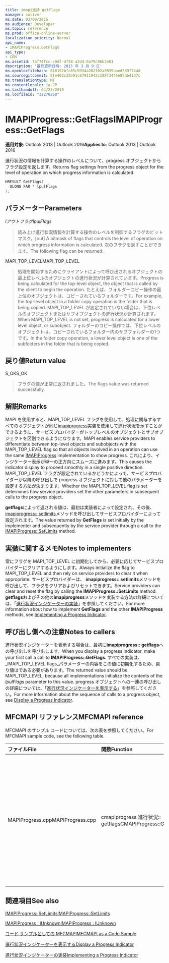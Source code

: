```yaml
---
title: imapi進捗 getflags
manager: soliver
ms.date: 03/09/2015
ms.audience: Developer
ms.topic: reference
ms.prod: office-online-server
localization_priority: Normal
api_name:
- IMAPIProgress.GetFlags
api_type:
- COM
ms.assetid: 7af74fcc-c0df-4f58-a2d4-0a79c96b2e81
description: '最終更新日時: 2015 年 3 月 9 日'
ms.openlocfilehash: 810192bfc85c9934a282f02a0839aaed539f744d
ms.sourcegitcommit: 8fe462c32b91c87911942c188f3445e85a54137c
ms.translationtype: MT
ms.contentlocale: ja-JP
ms.lasthandoff: 04/23/2019
ms.locfileid: "32270268"
---
```

# <a name="imapiprogressgetflags"></a><span data-ttu-id="8c4cc-103">IMAPIProgress::GetFlags</span><span class="sxs-lookup"><span data-stu-id="8c4cc-103">IMAPIProgress::GetFlags</span></span>

  
  
<span data-ttu-id="8c4cc-104">**適用対象**: Outlook 2013 | Outlook 2016</span><span class="sxs-lookup"><span data-stu-id="8c4cc-104">**Applies to**: Outlook 2013 | Outlook 2016</span></span> 
  
<span data-ttu-id="8c4cc-105">進行状況の情報を計算する操作のレベルについて、progress オブジェクトからフラグ設定を返します。</span><span class="sxs-lookup"><span data-stu-id="8c4cc-105">Returns flag settings from the progress object for the level of operation on which progress information is calculated.</span></span>
  
```cpp
HRESULT GetFlags(
  ULONG FAR * lpulFlags
);
```

## <a name="parameters"></a><span data-ttu-id="8c4cc-106">パラメーター</span><span class="sxs-lookup"><span data-stu-id="8c4cc-106">Parameters</span></span>

 <span data-ttu-id="8c4cc-107">_lアウトフラグ_</span><span class="sxs-lookup"><span data-stu-id="8c4cc-107">_lpulFlags_</span></span>
  
> <span data-ttu-id="8c4cc-108">読み上げ進行状況情報を計算する操作のレベルを制御するフラグのビットマスク。</span><span class="sxs-lookup"><span data-stu-id="8c4cc-108">[out] A bitmask of flags that controls the level of operation on which progress information is calculated.</span></span> <span data-ttu-id="8c4cc-109">次のフラグを返すことができます。</span><span class="sxs-lookup"><span data-stu-id="8c4cc-109">The following flag can be returned:</span></span>
    
<span data-ttu-id="8c4cc-110">MAPI_TOP_LEVEL</span><span class="sxs-lookup"><span data-stu-id="8c4cc-110">MAPI_TOP_LEVEL</span></span> 
  
> <span data-ttu-id="8c4cc-111">処理を開始するためにクライアントによって呼び出されるオブジェクトの最上位レベルのオブジェクトの進行状況が計算されています。</span><span class="sxs-lookup"><span data-stu-id="8c4cc-111">Progress is being calculated for the top-level object, the object that is called by the client to begin the operation.</span></span> <span data-ttu-id="8c4cc-112">たとえば、フォルダーコピー操作の最上位のオブジェクトは、コピーされているフォルダーです。</span><span class="sxs-lookup"><span data-stu-id="8c4cc-112">For example, the top-level object in a folder copy operation is the folder that is being copied.</span></span> <span data-ttu-id="8c4cc-113">MAPI_TOP_LEVEL が設定されていない場合は、下位レベルのオブジェクトまたはサブオブジェクトの進行状況が計算されます。</span><span class="sxs-lookup"><span data-stu-id="8c4cc-113">When MAPI_TOP_LEVEL is not set, progress is calculated for a lower level object, or subobject.</span></span> <span data-ttu-id="8c4cc-114">フォルダーのコピー操作では、下位レベルのオブジェクトは、コピーされているフォルダー内のサブフォルダーの1つです。</span><span class="sxs-lookup"><span data-stu-id="8c4cc-114">In the folder copy operation, a lower level object is one of the subfolders in the folder that is being copied.</span></span>
    
## <a name="return-value"></a><span data-ttu-id="8c4cc-115">戻り値</span><span class="sxs-lookup"><span data-stu-id="8c4cc-115">Return value</span></span>

<span data-ttu-id="8c4cc-116">S_OK</span><span class="sxs-lookup"><span data-stu-id="8c4cc-116">S_OK</span></span> 
  
> <span data-ttu-id="8c4cc-117">フラグの値が正常に返されました。</span><span class="sxs-lookup"><span data-stu-id="8c4cc-117">The flags value was returned successfully.</span></span>
    
## <a name="remarks"></a><span data-ttu-id="8c4cc-118">解説</span><span class="sxs-lookup"><span data-stu-id="8c4cc-118">Remarks</span></span>

<span data-ttu-id="8c4cc-119">MAPI を使用すると、MAPI_TOP_LEVEL フラグを使用して、処理に関与するすべてのオブジェクトが同じ[imapiprogress](imapiprogressiunknown.md)実装を使用して進行状況を示すことができるように、サービスプロバイダーがトップレベルのオブジェクトとサブオブジェクトを区別できるようになります。</span><span class="sxs-lookup"><span data-stu-id="8c4cc-119">MAPI enables service providers to differentiate between top-level objects and subobjects with the MAPI_TOP_LEVEL flag so that all objects involved in an operation can use the same [IMAPIProgress](imapiprogressiunknown.md) implementation to show progress.</span></span> <span data-ttu-id="8c4cc-120">これにより、インジケーター表示が単一の正方向にスムーズに進みます。</span><span class="sxs-lookup"><span data-stu-id="8c4cc-120">This causes the indicator display to proceed smoothly in a single positive direction.</span></span> <span data-ttu-id="8c4cc-121">MAPI_TOP_LEVEL フラグが設定されているかどうかによって、サービスプロバイダーが以降の呼び出しで progress オブジェクトに対して他のパラメーターを設定する方法が決まります。</span><span class="sxs-lookup"><span data-stu-id="8c4cc-121">Whether the MAPI_TOP_LEVEL flag is set determines how service providers set the other parameters in subsequent calls to the progress object.</span></span> 
  
<span data-ttu-id="8c4cc-122">**getflags**によって返される値は、最初は実装者によって設定され、その後、 [imapiprogress:: setlimits](imapiprogress-setlimits.md)メソッドを呼び出してサービスプロバイダーによって設定されます。</span><span class="sxs-lookup"><span data-stu-id="8c4cc-122">The value returned by **GetFlags** is set initially by the implementer and subsequently by the service provider through a call to the [IMAPIProgress::SetLimits](imapiprogress-setlimits.md) method.</span></span> 
  
## <a name="notes-to-implementers"></a><span data-ttu-id="8c4cc-123">実装に関するメモ</span><span class="sxs-lookup"><span data-stu-id="8c4cc-123">Notes to implementers</span></span>

<span data-ttu-id="8c4cc-124">常にフラグを MAPI_TOP_LEVEL に初期化してから、必要に応じてサービスプロバイダーにクリアするようにします。</span><span class="sxs-lookup"><span data-stu-id="8c4cc-124">Always initialize the flag to MAPI_TOP_LEVEL and then rely on service providers to clear it when appropriate.</span></span> <span data-ttu-id="8c4cc-125">サービスプロバイダーは、 **imapiprogress:: setlimits**メソッドを呼び出して、フラグをクリアおよびリセットできます。</span><span class="sxs-lookup"><span data-stu-id="8c4cc-125">Service providers can clear and reset the flag by calling the **IMAPIProgress::SetLimits** method.</span></span> <span data-ttu-id="8c4cc-126">**getflags**およびその他の**imapiprogress**メソッドを実装する方法の詳細については、「[進行状況インジケーターの実装](implementing-a-progress-indicator.md)」を参照してください。</span><span class="sxs-lookup"><span data-stu-id="8c4cc-126">For more information about how to implement **GetFlags** and the other **IMAPIProgress** methods, see [Implementing a Progress Indicator](implementing-a-progress-indicator.md).</span></span>
  
## <a name="notes-to-callers"></a><span data-ttu-id="8c4cc-127">呼び出し側への注意</span><span class="sxs-lookup"><span data-stu-id="8c4cc-127">Notes to callers</span></span>

<span data-ttu-id="8c4cc-128">進行状況インジケーターを表示する場合は、最初に**imapiprogress:: getflags**への呼び出しを呼び出します。</span><span class="sxs-lookup"><span data-stu-id="8c4cc-128">When you display a progress indicator, make your first call a call to **IMAPIProgress::GetFlags**.</span></span> <span data-ttu-id="8c4cc-129">すべての実装は、 _lMAPI_TOP_LEVEL flags_パラメーターの内容をこの値に初期化するため、戻り値はである必要があります。</span><span class="sxs-lookup"><span data-stu-id="8c4cc-129">The returned value should be MAPI_TOP_LEVEL, because all implementations initialize the contents of the  _lpulFlags_ parameter to this value.</span></span> <span data-ttu-id="8c4cc-130">progress オブジェクトへの一連の呼び出しの詳細については、「[進行状況インジケーターを表示する](how-to-display-a-progress-indicator.md)」を参照してください。</span><span class="sxs-lookup"><span data-stu-id="8c4cc-130">For more information about the sequence of calls to a progress object, see [Display a Progress Indicator](how-to-display-a-progress-indicator.md).</span></span>
  
## <a name="mfcmapi-reference"></a><span data-ttu-id="8c4cc-131">MFCMAPI リファレンス</span><span class="sxs-lookup"><span data-stu-id="8c4cc-131">MFCMAPI reference</span></span>

<span data-ttu-id="8c4cc-132">MFCMAPI のサンプル コードについては、次の表を参照してください。</span><span class="sxs-lookup"><span data-stu-id="8c4cc-132">For MFCMAPI sample code, see the following table.</span></span>
  
|<span data-ttu-id="8c4cc-133">**ファイル**</span><span class="sxs-lookup"><span data-stu-id="8c4cc-133">**File**</span></span>|<span data-ttu-id="8c4cc-134">**関数**</span><span class="sxs-lookup"><span data-stu-id="8c4cc-134">**Function**</span></span>|<span data-ttu-id="8c4cc-135">**コメント**</span><span class="sxs-lookup"><span data-stu-id="8c4cc-135">**Comment**</span></span>|
|:-----|:-----|:-----|
|<span data-ttu-id="8c4cc-136">MAPIProgress.cpp</span><span class="sxs-lookup"><span data-stu-id="8c4cc-136">MAPIProgress.cpp</span></span>  <br/> |<span data-ttu-id="8c4cc-137">cmapiprogress 進行状況:: getflags</span><span class="sxs-lookup"><span data-stu-id="8c4cc-137">CMAPIProgress::GetFlags</span></span>  <br/> |<span data-ttu-id="8c4cc-138">mfcmapi は、 **imapiprogress:: getflags**メソッドを使用して、どのフラグが設定されているかを判別します。</span><span class="sxs-lookup"><span data-stu-id="8c4cc-138">MFCMAPI uses the **IMAPIProgress::GetFlags** method to determine which flags are set.</span></span> <span data-ttu-id="8c4cc-139">**imapiprogress:: setlimits**メソッドを使用してフラグが設定されていない限り、MAPI_TOP_LEVEL を返します。</span><span class="sxs-lookup"><span data-stu-id="8c4cc-139">Returns MAPI_TOP_LEVEL unless flags have been set by using the **IMAPIProgress::SetLimits** method.</span></span>  <br/> |
   
## <a name="see-also"></a><span data-ttu-id="8c4cc-140">関連項目</span><span class="sxs-lookup"><span data-stu-id="8c4cc-140">See also</span></span>



[<span data-ttu-id="8c4cc-141">IMAPIProgress::SetLimits</span><span class="sxs-lookup"><span data-stu-id="8c4cc-141">IMAPIProgress::SetLimits</span></span>](imapiprogress-setlimits.md)
  
[<span data-ttu-id="8c4cc-142">IMAPIProgress : IUnknown</span><span class="sxs-lookup"><span data-stu-id="8c4cc-142">IMAPIProgress : IUnknown</span></span>](imapiprogressiunknown.md)


[<span data-ttu-id="8c4cc-143">コード サンプルとしての MFCMAPI</span><span class="sxs-lookup"><span data-stu-id="8c4cc-143">MFCMAPI as a Code Sample</span></span>](mfcmapi-as-a-code-sample.md)
  
[<span data-ttu-id="8c4cc-144">進行状況インジケーターを表示する</span><span class="sxs-lookup"><span data-stu-id="8c4cc-144">Display a Progress Indicator</span></span>](how-to-display-a-progress-indicator.md)
  
[<span data-ttu-id="8c4cc-145">進行状況インジケーターの実装</span><span class="sxs-lookup"><span data-stu-id="8c4cc-145">Implementing a Progress Indicator</span></span>](implementing-a-progress-indicator.md)


